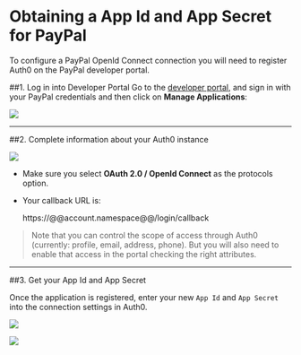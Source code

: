 # Obtaining a App Id and App Secret for PayPal

To configure a PayPal OpenId Connect connection you will need to register Auth0 on the PayPal developer portal.

##1. Log in into Developer Portal
Go to the [developer portal](https://developer.paypal.com/), and sign in with your PayPal credentials and then click on __Manage Applications__:

![](//cdn.auth0.com/docs/img/paypal-devportal-1.png)

---

##2. Complete information about your Auth0 instance

![](//cdn.auth0.com/docs/img/paypal-devportal-2.png)



* Make sure you select __OAuth 2.0 / OpenId Connect__ as the protocols option.
* Your callback URL is:

	https://@@account.namespace@@/login/callback

> Note that you can control the scope of access through Auth0 (currently: profile, email, address, phone). But you will also need to enable that access in the portal checking the right attributes.

---

##3. Get your App Id and App Secret

Once the application is registered, enter your new `App Id` and `App Secret` into the connection settings in Auth0.

![](//cdn.auth0.com/docs/img/paypal-devportal-3.png)

![](//cdn.auth0.com/docs/img/paypal-devportal-4.png)

